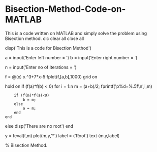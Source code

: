 # Bisection-Method-Code-on-MATLAB
This is a code written on MATLAB and simply solve the problem using Bisection method. 
clc
clear all
close all

disp('This is a code for Bisection Method')

a = input('Enter left number = ')
b = input('Enter right number = ')

n = input('Enter no of iterations = ')

f = @(x) x.^3+7*x-5
fplot(f,[a,b],1000)
grid on

hold on
if (f(a)*f(b) < 0)
    for i = 1:n
        m = (a+b)/2;
        fprintf('p%d=%.5f\n',i,m)
        
        if (f(m)*f(a)<0)
            b = m;
        else
            a = m;
        end
    end
else
    disp('There are no root')
end

y = feval(f,m)
plot(m,y,'*')
label = ('Root')
text (m,y,label)


% Bisection Method.
